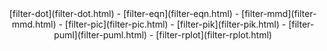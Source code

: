 <center>
[filter-dot](filter-dot.html) -
[filter-eqn](filter-eqn.html) -
[filter-mmd](filter-mmd.html) -
[filter-pic](filter-pic.html) -
[filter-pik](filter-pik.html) -
[filter-puml](filter-puml.html) -
[filter-rplot](filter-rplot.html) 
</center>


